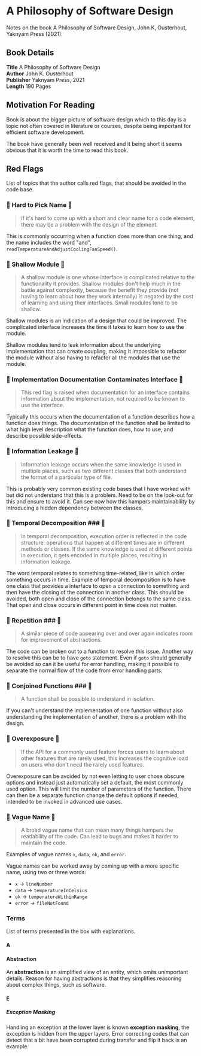 # A Philosophy of Software Design

Notes on the book A Philosophy of Software Design, John K, Ousterhout, Yaknyam Press (2021).

## Book Details

**Title** A Philosophy of Software Design  
**Author** John K. Ousterhout  
**Publisher** Yaknyam Press, 2021  
**Length** 190 Pages  

## Motivation For Reading

Book is about the bigger picture of software design which to this day is a topic not often covered in literature or courses, despite being important for efficient software development. 

The book have generally been well received and it being short it seems obvious that it is worth the time to read this book.

## Red Flags

List of topics that the author calls red flags, that should be avoided in the code base.

### &#x1F6A9; Hard to Pick Name &#x1F6A9;

> If it's hard to come up with a short and clear name for a code element, there may be a problem with the design of the element.

This is commonly occurring when a function does more than one thing, and the name includes the word "and", `readTemperatureAndAdjustCoolingFanSpeed()`. 

### &#x1F6A9; Shallow Module &#x1F6A9;

> A shallow module is one whose interface is complicated relative to the functionality it provides. Shallow modules don't help much in the battle against complexity, because the benefit they provide (not having to learn about how they work internally) is negated by the cost of learning and using their interfaces. Small modules tend to be shallow.

Shallow modules is an indication of a design that could be improved. The complicated interface increases the time it takes to learn how to use the module.

Shallow modules tend to leak information about the underlying implementation that can create coupling, making it impossible to refactor the module without also having to refactor all the modules that use the module.

### &#x1F6A9; Implementation Documentation Contaminates Interface &#x1F6A9;

> This red flag is raised when documentation for an interface contains information about the implementation, not required to be known to use the interface.

Typically this occurs when the documentation of a function describes how a function does things. The documentation of the function shall be limited to what high level description what the function does, how to use, and describe possible side-effects.

### &#x1F6A9; Information Leakage &#x1F6A9;

> Information leakage occurs when the same knowledge is used in multiple places, such as two different classes that both understand the format of a particular type of file.

This is probably very common existing code bases that I have worked with but did not understand that this is a problem. Need to be on the look-out for this and ensure to avoid it. Can see now how this hampers maintainability by introducing a hidden dependency between the classes.

### &#x1F6A9; Temporal Decomposition ### &#x1F6A9;

> In temporal decomposition, execution order is reflected in the code structure: operations that happen at different times are in different methods or classes. If the same knowledge is used at different points in execution, it gets encoded in multiple places, resulting in information leakage.

The word temporal relates to something time-related, like in which order something occurs in time. Example of temporal decomposition is to have one class that provides a interface to open a connection to something and then have the closing of the connection in another class. This should be avoided, both open and close of the connection belongs to the same class. That open and close occurs in different point in time does not matter.

### &#x1F6A9; Repetition ### &#x1F6A9;

> A similar piece of code appearing over and over again indicates room for improvement of abstractions.

The code can be broken out to a function to resolve this issue. Another way to resolve this can be to have `goto` statement. Even if `goto` should generally be avoided so can it be useful for error handling, making it possible to separate the normal flow of the code from error handling parts.

### &#x1F6A9; Conjoined Functions ### &#x1F6A9;

> A function shall be possible to understand in isolation.

If you can't understand the implementation of one function without also understanding the implementation of another, there is a problem with the design.

### &#x1F6A9; Overexposure &#x1F6A9;

> If the API for a commonly used feature forces users to learn about other
features that are rarely used, this increases the cognitive load on users who
don’t need the rarely used features.

Overexposure can be avoided by not even letting to user chose obscure options and instead just automatically set a default, the most commonly used option. This will limit the number of parameters of the function. There can then be a separate function change the default options if needed, intended to be invoked in advanced use cases.

### &#x1F6A9; Vague Name &#x1F6A9;

> A broad vague name that can mean many things hampers the readability of the code. Can lead to bugs and makes it harder to maintain the code.

Examples of vague names `x`, `data`, `ok`, and `error`.

Vague names can be worked away by coming up with a more specific name, using two or three words:

- `x` -> `lineNumber`
- `data` -> `temperatureInCelsius`
- `ok` -> `temperatureWithinRange`
- `error` -> `fileNotFound`

### Terms

List of terms presented in the box with explanations.

#### A

#### Abstraction

An **abstraction** is an simplified view of an entity, which omits unimportant details. Reason for having abstractions is that they simplifies reasoning about complex things, such as software.

#### E

##### Exception Masking

Handling an exception at the lower layer is known **exception masking**, the exception is hidden from the upper layers. Error correcting codes that can detect that a bit have been corrupted during transfer and flip it back is an example.